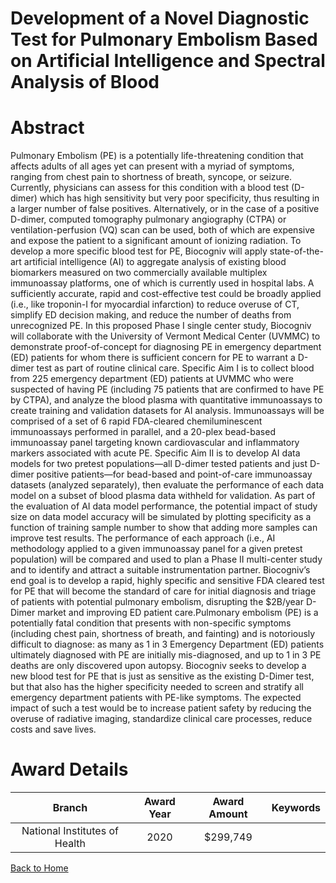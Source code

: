 
Development of a Novel Diagnostic Test for Pulmonary Embolism Based on Artificial Intelligence and Spectral Analysis of Blood
=============================================================================================================================

# Abstract


Pulmonary Embolism (PE) is a potentially life-threatening condition that affects adults of all ages yet can
present with a myriad of symptoms, ranging from chest pain to shortness of breath, syncope, or seizure.
Currently, physicians can assess for this condition with a blood test (D-dimer) which has high sensitivity but
very poor specificity, thus resulting in a larger number of false positives. Alternatively, or in the case of a
positive D-dimer, computed tomography pulmonary angiography (CTPA) or ventilation-perfusion (VQ) scan can
be used, both of which are expensive and expose the patient to a significant amount of ionizing radiation. To
develop a more specific blood test for PE, Biocogniv will apply state-of-the-art artificial intelligence (AI) to
aggregate analysis of existing blood biomarkers measured on two commercially available multiplex
immunoassay platforms, one of which is currently used in hospital labs. A sufficiently accurate, rapid and
cost-effective test could be broadly applied (i.e., like troponin-I for myocardial infarction) to reduce overuse of
CT, simplify ED decision making, and reduce the number of deaths from unrecognized PE.
In this proposed Phase I single center study, Biocogniv will collaborate with the University of Vermont Medical
Center (UVMMC) to demonstrate proof-of-concept for diagnosing PE in emergency department (ED) patients
for whom there is sufficient concern for PE to warrant a D-dimer test as part of routine clinical care. Specific
Aim I is to collect blood from 225 emergency department (ED) patients at UVMMC who were suspected of
having PE (including 75 patients that are confirmed to have PE by CTPA), and analyze the blood plasma with
quantitative immunoassays to create training and validation datasets for AI analysis. Immunoassays will be
comprised of a set of 6 rapid FDA-cleared chemiluminescent immunoassays performed in parallel, and a
20-plex bead-based immunoassay panel targeting known cardiovascular and inflammatory markers associated
with acute PE. Specific Aim II is to develop AI data models for two pretest populations—all D-dimer tested
patients and just D-dimer positive patients—for bead-based and point-of-care immunoassay datasets
(analyzed separately), then evaluate the performance of each data model on a subset of blood plasma data
withheld for validation. As part of the evaluation of AI data model performance, the potential impact of study
size on data model accuracy will be simulated by plotting specificity as a function of training sample number to
show that adding more samples can improve test results. The performance of each approach (i.e., AI
methodology applied to a given immunoassay panel for a given pretest population) will be compared and used
to plan a Phase II multi-center study and to identify and attract a suitable instrumentation partner.
Biocogniv’s end goal is to develop a rapid, highly specific and sensitive FDA cleared test for PE that will
become the standard of care for initial diagnosis and triage of patients with potential pulmonary embolism,
disrupting the $2B/year D-Dimer market and improving ED patient care.Pulmonary embolism (PE) is a potentially fatal condition that presents with non-specific symptoms (including
chest pain, shortness of breath, and fainting) and is notoriously difficult to diagnose: as many as 1 in 3
Emergency Department (ED) patients ultimately diagnosed with PE are initially mis-diagnosed, and up to 1 in 3
PE deaths are only discovered upon autopsy. Biocogniv seeks to develop a new blood test for PE that is just
as sensitive as the existing D-Dimer test, but that also has the higher specificity needed to screen and stratify
all emergency department patients with PE-like symptoms. The expected impact of such a test would be to
increase patient safety by reducing the overuse of radiative imaging, standardize clinical care processes,
reduce costs and save lives.  

# Award Details

|Branch|Award Year|Award Amount|Keywords|
| :---: | :---: | :---: | :---: |
|National Institutes of Health|2020|$299,749||
  
  


[Back to Home](https://github.com/chrischow/dod_sbir_awards/Reports/JH/#2456)